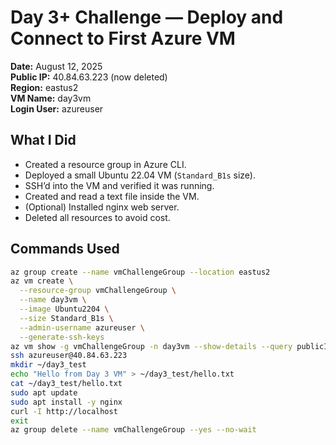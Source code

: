 # Day 3+ Challenge — Deploy and Connect to First Azure VM

**Date:** August 12, 2025  
**Public IP:** 40.84.63.223 (now deleted)  
**Region:** eastus2  
**VM Name:** day3vm  
**Login User:** azureuser  

## What I Did
- Created a resource group in Azure CLI.
- Deployed a small Ubuntu 22.04 VM (`Standard_B1s` size).
- SSH’d into the VM and verified it was running.
- Created and read a text file inside the VM.
- (Optional) Installed nginx web server.
- Deleted all resources to avoid cost.

## Commands Used
```bash
az group create --name vmChallengeGroup --location eastus2
az vm create \
  --resource-group vmChallengeGroup \
  --name day3vm \
  --image Ubuntu2204 \
  --size Standard_B1s \
  --admin-username azureuser \
  --generate-ssh-keys
az vm show -g vmChallengeGroup -n day3vm --show-details --query publicIps -o tsv
ssh azureuser@40.84.63.223
mkdir ~/day3_test
echo "Hello from Day 3 VM" > ~/day3_test/hello.txt
cat ~/day3_test/hello.txt
sudo apt update
sudo apt install -y nginx
curl -I http://localhost
exit
az group delete --name vmChallengeGroup --yes --no-wait
